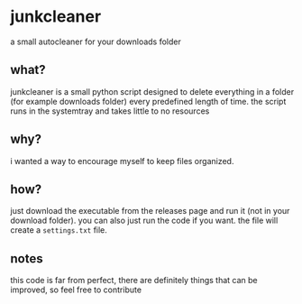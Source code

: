 # junkcleaner
a small autocleaner for your downloads folder

## what?
junkcleaner is a small python script designed to delete everything in a folder (for example downloads folder) every predefined length of time.
the script runs in the systemtray and takes little to no resources

## why?
i wanted a way to encourage myself to keep files organized.

## how?
just download the executable from the releases page and run it (not in your download folder).
you can also just run the code if you want.
the file will create a `settings.txt` file.

## notes
this code is far from perfect, there are definitely things that can be improved, so feel free to contribute

